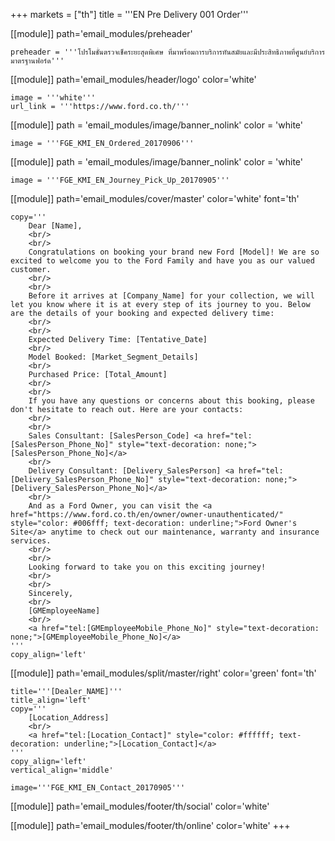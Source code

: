 +++
markets = ["th"]
title = '''EN Pre Delivery 001 Order'''

[[module]]
path='email_modules/preheader'

	preheader = '''โปรโมชั่นตรวจเช็คระยะสุดพิเศษ ที่มาพร้อมการบริการทันสมัยและมีประสิทธิภาพที่ศูนย์บริการมาตรฐานฟอร์ด'''

[[module]]
path='email_modules/header/logo'
color='white'

	image = '''white'''
	url_link = '''https://www.ford.co.th/'''

[[module]]
path = 'email_modules/image/banner_nolink'
color = 'white'

	image = '''FGE_KMI_EN_Ordered_20170906'''

[[module]]
path = 'email_modules/image/banner_nolink'
color = 'white'

	image = '''FGE_KMI_EN_Journey_Pick_Up_20170905'''

[[module]]
path='email_modules/cover/master'
color='white'
font='th'

	copy='''
		Dear [Name],
		<br/>
		<br/>
		Congratulations on booking your brand new Ford [Model]! We are so excited to welcome you to the Ford Family and have you as our valued customer.
		<br/>
		<br/>
		Before it arrives at [Company_Name] for your collection, we will let you know where it is at every step of its journey to you. Below are the details of your booking and expected delivery time:
		<br/>
		<br/>
		Expected Delivery Time: [Tentative_Date]
		<br/>
		Model Booked: [Market_Segment_Details]
		<br/>
		Purchased Price: [Total_Amount]
		<br/>
		<br/>
		If you have any questions or concerns about this booking, please don't hesitate to reach out. Here are your contacts:
		<br/>
		<br/>
		Sales Consultant: [SalesPerson_Code] <a href="tel:[SalesPerson_Phone_No]" style="text-decoration: none;">[SalesPerson_Phone_No]</a>
		<br/>
		Delivery Consultant: [Delivery_SalesPerson] <a href="tel:[Delivery_SalesPerson_Phone_No]" style="text-decoration: none;">[Delivery_SalesPerson_Phone_No]</a>
		<br/>
		And as a Ford Owner, you can visit the <a href="https://www.ford.co.th/en/owner/owner-unauthenticated/" style="color: #006fff; text-decoration: underline;">Ford Owner's Site</a> anytime to check out our maintenance, warranty and insurance services.
		<br/>
		<br/>
		Looking forward to take you on this exciting journey!
		<br/>
		<br/>
		Sincerely,
		<br/>
		[GMEmployeeName]
		<br/>
		<a href="tel:[GMEmployeeMobile_Phone_No]" style="text-decoration: none;">[GMEmployeeMobile_Phone_No]</a>
	'''
	copy_align='left'

[[module]]
path='email_modules/split/master/right'
color='green'
font='th'

	title='''[Dealer_NAME]'''
	title_align='left'
	copy='''
		[Location_Address]
		<br/>
		<a href="tel:[Location_Contact]" style="color: #ffffff; text-decoration: underline;">[Location_Contact]</a>
	'''
	copy_align='left'
	vertical_align='middle'

	image='''FGE_KMI_EN_Contact_20170905'''

[[module]]
path='email_modules/footer/th/social'
color='white'

[[module]]
path='email_modules/footer/th/online'
color='white'
+++